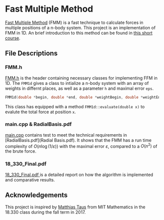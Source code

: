 # Fast Multiple Method

[Fast Multiple Method](https://en.wikipedia.org/wiki/Fast_multipole_method) (FMM) is a fast technique to calculate forces in multiple positions of a n-body system. This project is an implementation of FMM in 1D. An brief introduction to this method can be found in [this short course](https://www.math.nyu.edu/faculty/greengar/shortcourse_fmm.pdf). 

## File Descriptions

### FMM.h

[FMM.h](FMM.h) is the header containing necessary classes for implementing FFM in 1D. The ```FMM1d``` gives a class to intialize a n-body system with an array of weights in differnt places, as well as a parameter ```h``` and maximal error ```eps```. 

```cpp
FMM1d(double *begin, double *end, double *weightBegin, double *weightEnd, double h, double eps)
```

This class has equipped with a method ```FMM1d::evaluate(double x)``` to evalute the total force at position ```x```. 

### main.cpp & RadialBasis.pdf

[main.cpp](main.cpp) contains test to meet the technical requirements in [RadialBasis.pdf](Radial Basis.pdf). It shows that the FMM has a run time complexity of $O(n\log(1/\varepsilon))$ with the maximal error $\varepsilon$, compared to a $O(n^2)$ of the brute force. 

### 18_330_Final.pdf   

[18_330_Final.pdf ](18_330_Final.pdf ) is a detailed report on how the algorithm is implemented and comparative results.

## Acknowledgements

This project is inspired by [Matthias Taus](taus@mit.edu) from MIT Mathematics in the 18.330 class during the fall term in 2017.  